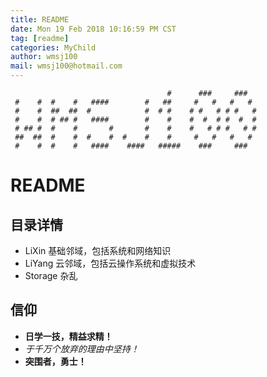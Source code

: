 ```yaml
---
title: README
date: Mon 19 Feb 2018 10:16:59 PM CST
tag: [readme]
categories: MyChild
author: wmsj100
mail: wmsj100@hotmail.com
---
```


````
                                   #      ###     ###
 #    #  #    #   ####        #   ##     #   #   #   #
 #    #  ##  ##  #            #  # #    # #   # # #   #
 #    #  # ## #   ####        #    #    #  #  # #  #  #
 # ## #  #    #       #       #    #    #   # # #   # #
 ##  ##  #    #  #    #  #    #    #     #   #   #   #
 #    #  #    #   ####    ####   #####    ###     ###
````

# README

## 目录详情
- LiXin 基础邻域，包括系统和网络知识
- LiYang 云邻域，包括云操作系统和虚拟技术
- Storage 杂乱

## 信仰
- **日学一技，精益求精！**
- *于千万个放弃的理由中坚持！*
- **突围者，勇士！**
